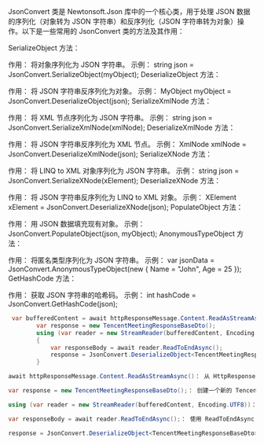 JsonConvert 类是 Newtonsoft.Json 库中的一个核心类，用于处理 JSON 数据的序列化（对象转为 JSON 字符串）和反序列化（JSON 字符串转为对象）操作。以下是一些常用的 JsonConvert 类的方法及其作用：

SerializeObject 方法：

作用： 将对象序列化为 JSON 字符串。
示例： string json = JsonConvert.SerializeObject(myObject);
DeserializeObject 方法：

作用： 将 JSON 字符串反序列化为对象。
示例： MyObject myObject = JsonConvert.DeserializeObject<MyObject>(json);
SerializeXmlNode 方法：

作用： 将 XML 节点序列化为 JSON 字符串。
示例： string json = JsonConvert.SerializeXmlNode(xmlNode);
DeserializeXmlNode 方法：

作用： 将 JSON 字符串反序列化为 XML 节点。
示例： XmlNode xmlNode = JsonConvert.DeserializeXmlNode(json);
SerializeXNode 方法：

作用： 将 LINQ to XML 对象序列化为 JSON 字符串。
示例： string json = JsonConvert.SerializeXNode(xElement);
DeserializeXNode 方法：

作用： 将 JSON 字符串反序列化为 LINQ to XML 对象。
示例： XElement xElement = JsonConvert.DeserializeXNode(json);
PopulateObject 方法：

作用： 用 JSON 数据填充现有对象。
示例： JsonConvert.PopulateObject(json, myObject);
AnonymousTypeObject 方法：

作用： 将匿名类型序列化为 JSON 字符串。
示例： var jsonData = JsonConvert.AnonymousTypeObject(new { Name = "John", Age = 25 });
GetHashCode 方法：

作用： 获取 JSON 字符串的哈希码。
示例： int hashCode = JsonConvert.GetHashCode(json);  

```C#
 var bufferedContent = await httpResponseMessage.Content.ReadAsStreamAsync();
        var response = new TencentMeetingResponseBaseDto();
        using (var reader = new StreamReader(bufferedContent, Encoding.UTF8))
        {
            var responseBody = await reader.ReadToEndAsync();
            response = JsonConvert.DeserializeObject<TencentMeetingResponseBaseDto>(responseBody);
        }

await httpResponseMessage.Content.ReadAsStreamAsync()： 从 HttpResponseMessage 对象中获取响应内容的流，并异步读取为一个 Stream 对象。这个流是一个可缓存的内存流，称为 bufferedContent。  

var response = new TencentMeetingResponseBaseDto();： 创建一个新的 TencentMeetingResponseBaseDto 对象，用于存储反序列化后的响应数据。  

using (var reader = new StreamReader(bufferedContent, Encoding.UTF8))： 使用 StreamReader 类以指定的编码（UTF-8）从 bufferedContent 流中创建一个读取器。这个读取器 reader 将被用于逐行读取响应内容。

var responseBody = await reader.ReadToEndAsync();： 使用 ReadToEndAsync 方法异步读取整个响应内容，并将其存储在 responseBody 变量中。

response = JsonConvert.DeserializeObject<TencentMeetingResponseBaseDto>(responseBody);： 使用 JsonConvert 类的 DeserializeObject 方法，将 responseBody 中的 JSON 字符串反序列化为 TencentMeetingResponseBaseDto 对象。这个对象现在包含了从 API 返回的结构化数据。
```
